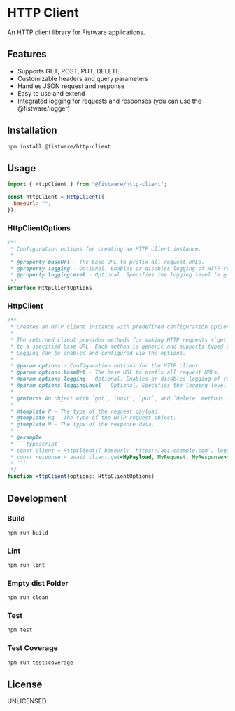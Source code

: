 # HTTP Client

An HTTP client library for Fistware applications.

## Features

- Supports GET, POST, PUT, DELETE
- Customizable headers and query parameters
- Handles JSON request and response
- Easy to use and extend
- Integrated logging for requests and responses (you can use the @fistware/logger)

## Installation

```bash
npm install @fistware/http-client
```

## Usage

```js
import { HttpClient } from "@fistware/http-client";

const httpClient = HttpClient({
  baseUrl: "",
});
```

### HttpClientOptions
```ts
/**
 * Configuration options for creating an HTTP client instance.
 *
 * @property baseUrl - The base URL to prefix all request URLs.
 * @property logging - Optional. Enables or disables logging of HTTP requests and responses. Defaults to `true`.
 * @property loggingLevel - Optional. Specifies the logging level (e.g., 'info', 'debug'). Defaults to 'info'.
 */
interface HttpClientOptions
```

### HttpClient
```ts
/**
 * Creates an HTTP client instance with predefined configuration options.
 *
 * The returned client provides methods for making HTTP requests (`get`, `post`, `put`, `delete`)
 * to a specified base URL. Each method is generic and supports typed payloads and responses.
 * Logging can be enabled and configured via the options.
 *
 * @param options - Configuration options for the HTTP client.
 * @param options.baseUrl - The base URL to prefix all request URLs.
 * @param options.logging - Optional. Enables or disables logging of requests and responses.
 * @param options.loggingLevel - Optional. Specifies the logging level (e.g., 'info', 'debug').
 *
 * @returns An object with `get`, `post`, `put`, and `delete` methods for making HTTP requests.
 *
 * @template P - The type of the request payload.
 * @template Rq - The type of the HTTP request object.
 * @template M - The type of the response data.
 *
 * @example
 * ```typescript
 * const client = HttpClient({ baseUrl: 'https://api.example.com', logging: true });
 * const response = await client.get<MyPayload, MyRequest, MyResponse>('/endpoint', myRequest);
 * ```
 */
function HttpClient(options: HttpClientOptions)
```

## Development

### Build
```bash
npm run build
```

### Lint
```bash
npm run lint
```

### Empty dist Folder
```bash
npm run clean
```

### Test
```bash
npm test
```

### Test Coverage
```bash
npm run test:coverage
```

## License

UNLICENSED